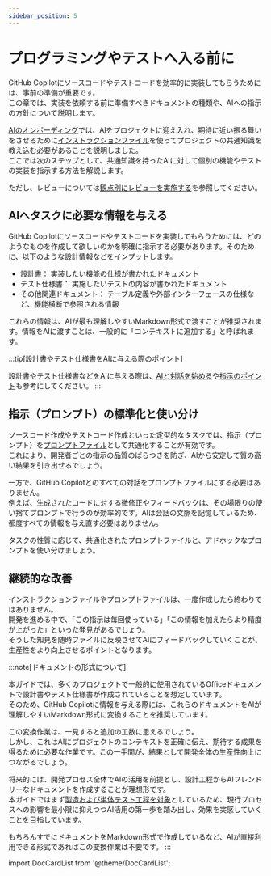 ```yaml
---
sidebar_position: 5
---
```


# プログラミングやテストへ入る前に

GitHub Copilotにソースコードやテストコードを効率的に実装してもらうためには、事前の準備が重要です。  
この章では、実装を依頼する前に準備すべきドキュメントの種類や、AIへの指示の方針について説明します。

[AIのオンボーディング](../ai-on-boarding)では、AIをプロジェクトに迎え入れ、期待に近い振る舞いをさせるために[インストラクションファイル](../ai-on-boarding/shared-instructions-prompts)を使ってプロジェクトの共通知識を教え込む必要があることを説明しました。  
ここでは次のステップとして、共通知識を持ったAIに対して個別の機能やテストの実装を指示する方法を解説します。

ただし、レビューについては[観点別にレビューを実施する](./review-perspective)を参照してください。

## AIへタスクに必要な情報を与える

GitHub Copilotにソースコードやテストコードを実装してもらうためには、どのようなものを作成して欲しいのかを明確に指示する必要があります。そのために、以下のような設計情報などをインプットします。

- 設計書： 実装したい機能の仕様が書かれたドキュメント
- テスト仕様書： 実施したいテストの内容が書かれたドキュメント
- その他関連ドキュメント： テーブル定義や外部インターフェースの仕様など、機能横断で参照される情報

これらの情報は、AIが最も理解しやすいMarkdown形式で渡すことが推奨されます。情報をAIに渡すことは、一般的に「コンテキストに追加する」と呼ばれます。

<!-- textlint-disable ja-technical-writing/ja-no-mixed-period -->
<!-- textlint-disable jtf-style/4.3.2.大かっこ［］ -->
:::tip[設計書やテスト仕様書をAIに与える際のポイント]
<!-- textlint-enable jtf-style/4.3.2.大かっこ［］ -->
<!-- textlint-enable ja-technical-writing/ja-no-mixed-period -->
設計書やテスト仕様書などをAIに与える際は、[AIと対話を始める](../begin-conversation-with-ai)や[指示のポイント](../ai-on-boarding/points-of-instructions)も参考にしてください。
:::

## 指示（プロンプト）の標準化と使い分け

ソースコード作成やテストコード作成といった定型的なタスクでは、指示（プロンプト）を[プロンプトファイル](../ai-on-boarding/shared-instructions-prompts)として共通化することが有効です。  
これにより、開発者ごとの指示の品質のばらつきを防ぎ、AIから安定して質の高い結果を引き出せるでしょう。

一方で、GitHub Copilotとのすべての対話をプロンプトファイルにする必要はありません。  
例えば、生成されたコードに対する微修正やフィードバックは、その場限りの使い捨てプロンプトで行うのが効率的です。AIは会話の文脈を記憶しているため、都度すべての情報を与え直す必要はありません。

タスクの性質に応じて、共通化されたプロンプトファイルと、アドホックなプロンプトを使い分けましょう。

## 継続的な改善

インストラクションファイルやプロンプトファイルは、一度作成したら終わりではありません。  
開発を進める中で、「この指示は毎回使っている」「この情報を加えたらより精度が上がった」といった発見があるでしょう。  
そうした知見を随時ファイルに反映させてAIにフィードバックしていくことが、生産性をより向上させるポイントとなります。

<!-- textlint-disable ja-technical-writing/ja-no-mixed-period -->
<!-- textlint-disable jtf-style/4.3.2.大かっこ［］ -->
:::note[ドキュメントの形式について]
<!-- textlint-enable jtf-style/4.3.2.大かっこ［］ -->
<!-- textlint-enable ja-technical-writing/ja-no-mixed-period -->
本ガイドでは、多くのプロジェクトで一般的に使用されているOfficeドキュメントで設計書やテスト仕様書が作成されていることを想定しています。  
そのため、GitHub Copilotに情報を与える際には、これらのドキュメントをAIが理解しやすいMarkdown形式に変換することを推奨しています。

この変換作業は、一見すると追加の工数に思えるでしょう。  
しかし、これはAIにプロジェクトのコンテキストを正確に伝え、期待する成果を得るために必要な作業です。この一手間が、結果として開発全体の生産性向上につながるでしょう。

将来的には、開発プロセス全体でAIの活用を前提とし、設計工程からAIフレンドリーなドキュメントを作成することが理想形です。  
本ガイドではまず[製造および単体テスト工程を対象](../target-process)としているため、現行プロセスへの影響を最小限に抑えつつAI活用の第一歩を踏み出し、効果を実感していくことを目指しています。

もちろんすでにドキュメントをMarkdown形式で作成しているなど、AIが直接利用できる形式であればこの変換作業は不要です。
:::

import DocCardList from '@theme/DocCardList';

<DocCardList />
